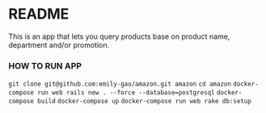 # README

This is an app that lets you query products base on product name, department and/or promotion.

### HOW TO RUN APP
`git clone git@github.com:emily-gao/amazon.git amazon`
`cd amazon`
`docker-compose run web rails new . --force --database=postgresql`
`docker-compose build`
`docker-compose up`
`docker-compose run web rake db:setup`
